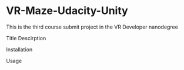 # VR-Maze-Udacity-Unity
This is the third course submit project in the VR Developer nanodegree

Title
Descirption

Installation

Usage

